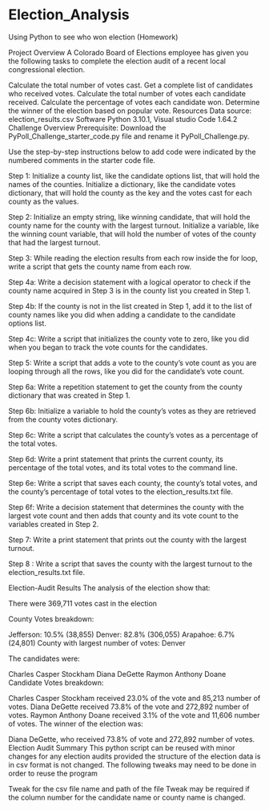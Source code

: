 # Election_Analysis
Using Python to see who won election (Homework)

Project Overview A Colorado Board of Elections employee has given you the following tasks to complete the election audit of a recent local congressional election.

Calculate the total number of votes cast. Get a complete list of candidates who received votes. Calculate the total number of votes each candidate received. Calculate the percentage of votes each candidate won. Determine the winner of the election based on popular vote. Resources Data source: election_results.csv Software Python 3.10.1, Visual studio Code 1.64.2 Challenge Overview Prerequisite: Download the PyPoll_Challenge_starter_code.py file and rename it PyPoll_Challenge.py.

Use the step-by-step instructions below to add code were indicated by the numbered comments in the starter code file.

Step 1: Initialize a county list, like the candidate options list, that will hold the names of the counties. Initialize a dictionary, like the candidate votes dictionary, that will hold the county as the key and the votes cast for each county as the values.

Step 2: Initialize an empty string, like winning candidate, that will hold the county name for the county with the largest turnout. Initialize a variable, like the winning count variable, that will hold the number of votes of the county that had the largest turnout.

Step 3: While reading the election results from each row inside the for loop, write a script that gets the county name from each row.

Step 4a: Write a decision statement with a logical operator to check if the county name acquired in Step 3 is in the county list you created in Step 1.

Step 4b: If the county is not in the list created in Step 1, add it to the list of county names like you did when adding a candidate to the candidate options list.

Step 4c: Write a script that initializes the county vote to zero, like you did when you began to track the vote counts for the candidates.

Step 5: Write a script that adds a vote to the county’s vote count as you are looping through all the rows, like you did for the candidate’s vote count.

Step 6a: Write a repetition statement to get the county from the county dictionary that was created in Step 1.

Step 6b: Initialize a variable to hold the county’s votes as they are retrieved from the county votes dictionary.

Step 6c: Write a script that calculates the county’s votes as a percentage of the total votes.

Step 6d: Write a print statement that prints the current county, its percentage of the total votes, and its total votes to the command line.

Step 6e: Write a script that saves each county, the county’s total votes, and the county’s percentage of total votes to the election_results.txt file.

Step 6f: Write a decision statement that determines the county with the largest vote count and then adds that county and its vote count to the variables created in Step 2.

Step 7: Write a print statement that prints out the county with the largest turnout.

Step 8 : Write a script that saves the county with the largest turnout to the election_results.txt file.

Election-Audit Results The analysis of the election show that:

There were 369,711 votes cast in the election

County Votes breakdown:

Jefferson: 10.5% (38,855) Denver: 82.8% (306,055) Arapahoe: 6.7% (24,801) County with largest number of votes: Denver

The candidates were:

Charles Casper Stockham Diana DeGette Raymon Anthony Doane Candidate Votes breakdown:

Charles Casper Stockham received 23.0% of the vote and 85,213 number of votes. Diana DeGette received 73.8% of the vote and 272,892 number of votes. Raymon Anthony Doane received 3.1% of the vote and 11,606 number of votes. The winner of the election was:

Diana DeGette, who received 73.8% of vote and 272,892 number of votes. Election Audit Summary This python script can be reused with minor changes for any election audits provided the structure of the election data is in csv format is not changed. The following tweaks may need to be done in order to reuse the program

Tweak for the csv file name and path of the file Tweak may be required if the column number for the candidate name or county name is changed.
